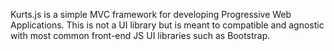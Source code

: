 Kurts.js is a simple MVC framework for developing Progressive Web Applications. This is not a UI library but is meant to compatible and agnostic with most common front-end JS UI libraries such as Bootstrap. 

